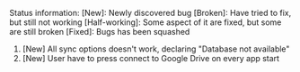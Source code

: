 Status information:
[New]: Newly discovered bug
[Broken]: Have tried to fix, but still not working
[Half-working]: Some aspect of it are fixed, but some are still broken
[Fixed]: Bugs has been squashed

1. [New] All sync options doesn't work, declaring "Database not available"
2. [New] User have to press connect to Google Drive on every app start